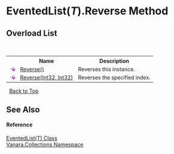 # EventedList(*T*).Reverse Method 
 


## Overload List
&nbsp;<table><tr><th></th><th>Name</th><th>Description</th></tr><tr><td>![Public method](media/pubmethod.gif "Public method")</td><td><a href="5b5f5fe4-575b-1165-ddbf-407fe1b25667">Reverse()</a></td><td>
Reverses this instance.</td></tr><tr><td>![Public method](media/pubmethod.gif "Public method")</td><td><a href="4fb37e20-83ff-6626-7015-47d3a6fd74d1">Reverse(Int32, Int32)</a></td><td>
Reverses the specified index.</td></tr></table>&nbsp;
<a href="#eventedlist(*t*).reverse-method">Back to Top</a>

## See Also


#### Reference
<a href="76b2d53b-475e-39f2-60e1-b6b89876e9a2">EventedList(T) Class</a><br /><a href="062563b8-e616-d697-89ef-6de2b291d4a0">Vanara.Collections Namespace</a><br />